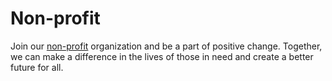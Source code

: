 # Non-profit
Join our [non-profit](CharityAppNow.com) organization and be a part of positive change. Together, we can make a difference in the lives of those in need and create a better future for all.
